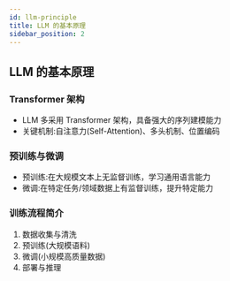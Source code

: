 ```yaml
---
id: llm-principle
title: LLM 的基本原理
sidebar_position: 2
---
```


## LLM 的基本原理

### Transformer 架构
- LLM 多采用 Transformer 架构，具备强大的序列建模能力
- 关键机制:自注意力(Self-Attention)、多头机制、位置编码

### 预训练与微调
- 预训练:在大规模文本上无监督训练，学习通用语言能力
- 微调:在特定任务/领域数据上有监督训练，提升特定能力

### 训练流程简介
1. 数据收集与清洗
2. 预训练(大规模语料)
3. 微调(小规模高质量数据)
4. 部署与推理 